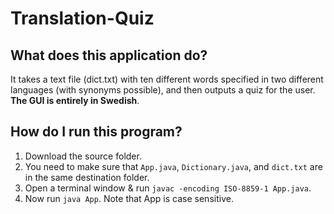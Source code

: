 # Translation-Quiz

## What does this application do?

It takes a text file (dict.txt) with ten different words specified in two different languages (with synonyms possible), and then outputs a quiz for the user. **The GUI is entirely in Swedish**.

## How do I run this program?
1. Download the source folder.
2. You need to make sure that `App.java`, `Dictionary.java`, and `dict.txt` are in the same destination folder.
3. Open a terminal window & run `javac -encoding ISO-8859-1 App.java`.
3. Now run `java App`. Note that App is case sensitive.
